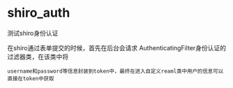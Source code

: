 # shiro_auth
测试shiro身份认证

在shiro通过表单提交的时候，首先在后台会请求 AuthenticatingFilter身份认证的过滤器类，在该类中将

	username和password等信息封装到token中，最终在进入自定义reaml类中用户的信息可以直接在token中获取
